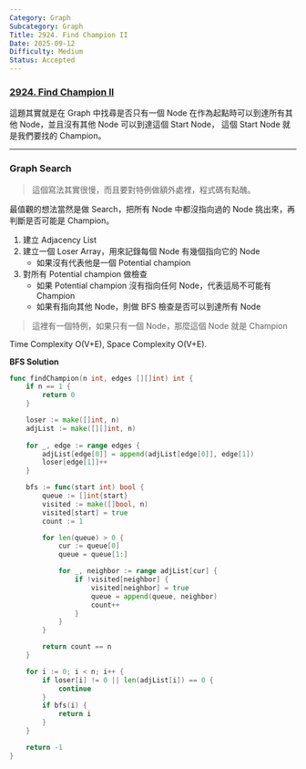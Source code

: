 ```yaml
---
Category: Graph
Subcategory: Graph
Title: 2924. Find Champion II
Date: 2025-09-12
Difficulty: Medium
Status: Accepted
---
```

### [2924. Find Champion II]

[2924. Find Champion II]: https://leetcode.com/problems/find-champion-ii

這題其實就是在 Graph 中找尋是否只有一個 Node 在作為起點時可以到達所有其他 Node，並且沒有其他 Node 可以到達這個 Start Node，
這個 Start Node 就是我們要找的 Champion。

---

### Graph Search

> 這個寫法其實很慢，而且要對特例做額外處裡，程式碼有點醜。

最值觀的想法當然是做 Search，把所有 Node 中都沒指向過的 Node 挑出來，再判斷是否可能是 Champion。

1.  建立 Adjacency List
2.  建立一個 Loser Array，用來記錄每個 Node 有幾個指向它的 Node
    -   如果沒有代表他是一個 Potential champion
3.  對所有 Potential champion 做檢查
    -   如果 Potential champion 沒有指向任何 Node，代表這局不可能有 Champion
    -   如果有指向其他 Node，則做 BFS 檢查是否可以到達所有 Node

> 這裡有一個特例，如果只有一個 Node，那麼這個 Node 就是 Champion

Time Complexity O(V+E), Space Complexity O(V+E).

**BFS Solution**
```go
func findChampion(n int, edges [][]int) int {
	if n == 1 {
		return 0
	}

	loser := make([]int, n)
	adjList := make([][]int, n)
	
	for _, edge := range edges {
		adjList[edge[0]] = append(adjList[edge[0]], edge[1])
		loser[edge[1]]++
	}

	bfs := func(start int) bool {
		queue := []int{start}
		visited := make([]bool, n)
		visited[start] = true
		count := 1

		for len(queue) > 0 {
			cur := queue[0]
			queue = queue[1:]

			for _, neighbor := range adjList[cur] {
				if !visited[neighbor] {
					visited[neighbor] = true
					queue = append(queue, neighbor)
					count++
				}
			}
		}

		return count == n
	}

	for i := 0; i < n; i++ {
		if loser[i] != 0 || len(adjList[i]) == 0 {
			continue
		}
		if bfs(i) {
			return i
		}
	}

	return -1
}
```